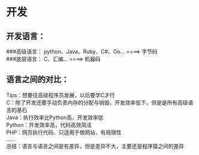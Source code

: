 # 开发

## 开发语言：  
  ###高级语言： python、Java、Ruby、C#、Go...   ====> 字节码  
  ###底层语言： C、汇编...                      ====> 机器码  


## 语言之间的对比：   
  Tips：想要往高级程序员发展，以后要学C才行   
  C：除了开发还要手动负责内存的分配与销毁，开发效率低下，但是是所有高级语言的基石    
  Java：执行效率比Python高，开发效率低   
  Python：开发效率高，代码高效简洁   
  PHP：网页执行代码、只适用于做网站，有局限性   
  ......    
  总结：语言与语言之间是有差异，但是差异不大，主要还是程序猿之间的差异    
  
